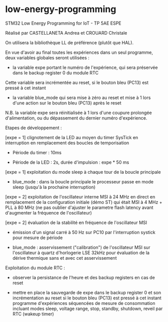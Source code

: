 # low-energy-programming
STM32 Low Energy Programming for IoT - TP 5AE ESPE

Réalisé par CASTELLANETA Andrea et CROUARD Christale

On utilisera la bibliothèque LL de préférence (plutôt que HAL).

En vue d'avoir au final toutes les expériences dans un seul programme, deux variables globales seront utilisées :

- la variable expe portant le numéro de l'expérience, qui sera préservée dans le backup register 0 du module RTC

Cette variable sera incrémentée au reset, si le bouton bleu (PC13) est pressé à cet instant

- la variable blue_mode qui sera mise à zéro au reset et mise à 1 lors d'une action sur le bouton bleu (PC13) après le reset

N.B. la variable expe sera réinitialisée à 1 lors d'une coupure prolongée d'alimentation, ou du dépassement du dernier numéro d'expérience.

Etapes de développement :

[expe = 1] clignotement de la LED au moyen du timer SysTick en interruption en remplacement des boucles de temporisation

- Période du timer : 10ms

- Période de la LED : 2s, durée d'impulsion : expe * 50 ms

[expe = 1] exploitation du mode sleep à chaque tour de la boucle principale

- blue_mode : dans la boucle principale le processeur passe en mode sleep (jusqu'à la prochaine interruption)

[expe = 2] exploitation de l'oscillateur interne MSI à 24 MHz en direct en remplacement de la configuration initiale (démo ST) qui était MSI à 4 MHz + PLL à 80 MHz 
(ne pas oublier d'ajuster le parametre flash latency avant d'augmenter la fréquence de l'oscillateur)

[expe = 2] évaluation de la stabilité en fréquence de l'oscillateur MSI

- émission d'un signal carré à 50 Hz sur PC10 par l'interruption systick pour mesure de période

- blue_mode : asservissement ("calibration") de l'oscillateur MSI sur l'oscillateur à quartz d'horlogerie LSE 32kHz pour évaluation de la dérive thermique sans et avec cet asservissement

Exploitation du module RTC :

- observer la persistance de l'heure et des backup registers en cas de reset

- mettre en place la sauvegarde de expe dans le backup register 0 et son incrémentation au reset si le bouton bleu (PC13) est pressé à cet instant
programme d'expériences séquencées de mesure de consommation incluant modes sleep, voltage range, stop, standby, shutdown, reveil par RTC (wakeup timer)
